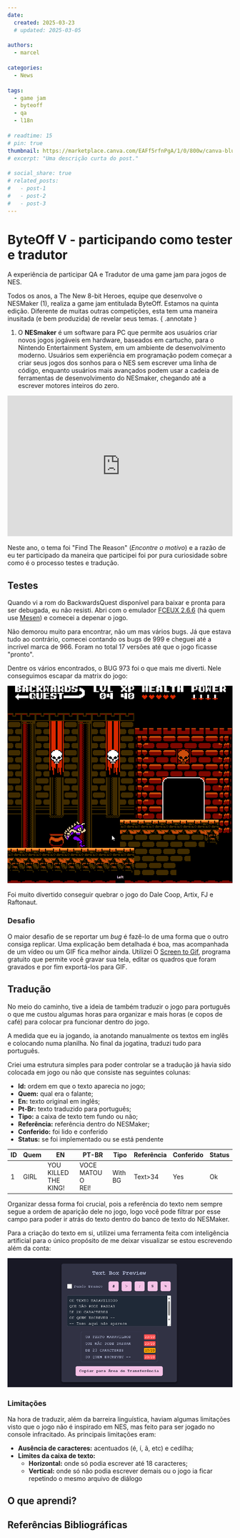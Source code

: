 ```yaml
---
date:
  created: 2025-03-23
  # updated: 2025-03-05

authors:
  - marcel

categories:
  - News

tags:
  - game jam
  - byteoff
  - qa
  - l18n

# readtime: 15
# pin: true
thumbnail: https://marketplace.canva.com/EAFf5rfnPgA/1/0/800w/canva-blue-modern-eye-catching-vlog-youtube-thumbnail-XTJTyike0CE.jpg
# excerpt: "Uma descrição curta do post."

# social_share: true
# related_posts:
#   - post-1
#   - post-2
#   - post-3
---
```

# ByteOff V - participando como tester e tradutor

A experiência de participar QA e Tradutor de uma game jam para jogos de NES.
<!-- more -->
Todos os anos, a The New 8-bit Heroes, equipe que desenvolve o NESMaker (1),  realiza a game jam entitulada ByteOff. Estamos na quinta edição. Diferente de muitas outras competições, esta tem uma maneira inusitada (e bem produzida) de revelar seus temas.
{ .annotate }

1.  O **NESmaker** é um software para PC que permite aos usuários criar novos jogos jogáveis em hardware, baseados em cartucho, para o Nintendo Entertainment System, em um ambiente de desenvolvimento moderno. Usuários sem experiência em programação podem começar a criar seus jogos dos sonhos para o NES sem escrever uma linha de código, enquanto usuários mais avançados podem usar a cadeia de ferramentas de desenvolvimento do NESmaker, chegando até a escrever motores inteiros do zero. 

<iframe width="100%" height="315" src="https://www.youtube.com/embed/OiYsWCyUVsY?si=AWXukZt7U4mUPpK1" title="YouTube video player" frameborder="0" allow="accelerometer; autoplay; clipboard-write; encrypted-media; gyroscope; picture-in-picture; web-share" referrerpolicy="strict-origin-when-cross-origin" allowfullscreen></iframe>

Neste ano, o tema foi "Find The Reason" (_Encontre o motivo_) e a razão de eu ter participado da maneira que participei foi por pura curiosidade sobre como é o processo testes e tradução.
## Testes
Quando vi a rom do BackwardsQuest disponível para baixar e pronta para ser debugada, eu não resisti. Abri com o emulador [FCEUX 2.6.6](https://fceux.com/web/home.html) (há quem use [Mesen](https://www.mesen.ca/)) e comecei a depenar o jogo.

Não demorou muito para encontrar, não um mas vários bugs. Já que estava tudo ao contrário, comecei contando os bugs de 999 e cheguei até a incrível marca de 966. Foram no total 17 versões até que o jogo ficasse "pronto".

Dentre os vários encontrados, o BUG 973 foi o que mais me diverti. Nele conseguimos escapar da matrix do jogo:

![alt text](20250323-byteoff-v-jam-bug-973.gif)

Foi muito divertido conseguir quebrar o jogo do Dale Coop, Artix, FJ e Raftonaut.

### Desafio
O maior desafio de se reportar um _bug_ é fazê-lo de uma forma que o outro consiga replicar. Uma explicação bem detalhada é boa, mas acompanhada de um vídeo ou um GIF fica melhor ainda. Utilizei O [Screen to Gif](https://www.screentogif.com/), programa gratuito que permite você gravar sua tela, editar os quadros que foram gravados e por fim exportá-los para GIF.

## Tradução
No meio do caminho, tive a ideia de também traduzir o jogo para português o que me custou algumas horas para organizar e mais horas (e copos de café) para colocar pra funcionar dentro do jogo.

A medida que eu ia jogando, ia anotando manualmente os textos em inglês e colocando numa planilha. No final da jogatina, traduzi tudo para português.

Criei uma estrutura simples para poder controlar se a tradução já havia sido colocada em jogo ou não que consiste nas seguintes colunas:

- **Id:** ordem em que o texto aparecia no jogo;
- **Quem:** qual era o falante;
- **En:** texto original em inglês;
- **Pt-Br:** texto traduzido para português;
- **Tipo:** a caixa de texto tem fundo ou não;
- **Referência:** referência dentro do NESMaker;
- **Conferido:** foi lido e conferido
- **Status:** se foi implementado ou se está pendente

| ID  | Quem | EN                      | PT-BR                 | Tipo    | Referência | Conferido | Status |
| --- | ---- | ----------------------- | --------------------- | ------- | ---------- | --------- | ------ |
| 1   | GIRL | YOU KILLED THE<br>KING! | VOCE MATOU O<br> REI! | With BG | Text>34    | Yes       | Ok     |

Organizar dessa forma foi crucial, pois a referência do texto nem sempre segue a ordem de aparição dele no jogo, logo você pode filtrar por esse campo para poder ir atrás do texto dentro do banco de texto do NESMaker.

Para a criação do texto em si, utilizei uma ferramenta feita com inteligência artificial para o único propósito de me deixar visualizar se estou escrevendo além da conta:

![alt text](20250323-byteoff-v-jam-text.png)
### Limitações
Na hora de traduzir, além da barreira linguística, haviam algumas limitações visto que o jogo não é inspirado em NES, mas feito para ser jogado no console infracitado. As principais limitações eram:

- **Ausência de caracteres:** acentuados (é, í, ã, etc) e cedilha;
- **Limites da caixa de texto:**
	- **Horizontal:** onde só podia escrever até 18 caracteres;
	- **Vertical:** onde só não podia escrever demais ou o jogo ia ficar repetindo o mesmo arquivo de diálogo
## O que aprendi?



## Referências Bibliográficas
